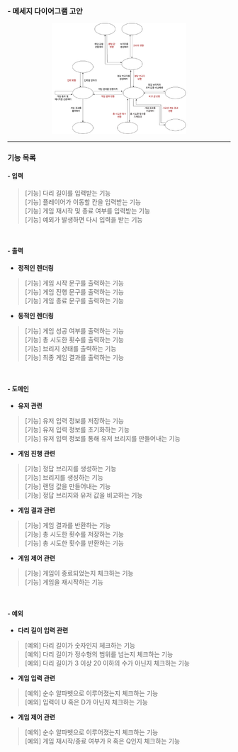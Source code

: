 ### - 메세지 다이어그램 고안 
<p style="text-align: center">
    <img src="image/bridge_message_3.png" style="width: 60%; height: 60%">
</p>

---
###  기능 목록

#### - 입력
> [기능] 다리 길이를 입력받는 기능 <br>
> [기능] 플레이어가 이동할 칸을 입력받는 기능 <br>
> [기능] 게임 재시작 및 종료 여부를 입력받는 기능 <br>
> [기능] 예외가 발생하면 다시 입력을 받는 기능 <br>

<br>

#### - 출력
- <strong> 정적인 렌더링 </strong>
> [기능] 게임 시작 문구를 출력하는 기능 <br>
> [기능] 게임 진행 문구를 출력하는 기능 <br> 
> [기능] 게임 종료 문구를 출력하는 기능 <br>

- <strong> 동적인 렌더링 </strong>
> [기능] 게임 성공 여부를 출력하는 기능 <br>
> [기능] 총 시도한 횟수를 출력하는 기능 <br>
> [기능] 브리지 상태를 출력하는 기능 <br>
> [기능] 최종 게임 결과를 출력하는 기능 <br>

<br> 

#### - 도메인
- <strong> 유저 관련 </strong>
> [기능] 유저 입력 정보를 저장하는 기능 <br>
> [기능] 유저 입력 정보를 초기화하는 기능 <br>
> [기능] 유저 입력 정보를 통해 유저 브리지를 만들어내는 기능 <br>

- <strong> 게임 진행 관련 </strong>
> [기능] 정답 브리지를 생성하는 기능 <br>
> [기능] 브리지를 생성하는 기능 <br>
> [기능] 랜덤 값을 만들어내는 기능 <br>
> [기능] 정답 브리지와 유저 값을 비교하는 기능 <br>

- <strong> 게임 결과 관련 </strong>
> [기능] 게임 결과를 반환하는 기능 <br>
> [기능] 총 시도한 횟수를 저장하는 기능 <br>
> [기능] 총 시도한 횟수를 반환하는 기능 <br>

- <strong> 게임 제어 관련 </strong>
> [기능] 게임이 종료되었는지 체크하는 기능 <br>
> [기능] 게임을 재시작하는 기능 <br>

<br>

#### - 예외
- <strong> 다리 길이 입력 관련 </strong>
> [예외] 다리 길이가 숫자인지 체크하는 기능 <br>
> [예외] 다리 길이가 정수형의 범위를 넘는지 체크하는 기능 <br>
> [예외] 다리 길이가 3 이상 20 이하의 수가 아닌지 체크하는 기능 <br>

- <strong> 게임 입력 관련 </strong>
> [예외] 순수 알파벳으로 이루어졌는지 체크하는 기능 <br>
> [예외] 입력이 U 혹은 D가 아닌지 체크하는 기능 <br>

- <strong> 게임 제어 관련 </strong>
> [예외] 순수 알파벳으로 이루어졌는지 체크하는 기능 <br>
> [예외] 게임 재시작/종료 여부가 R 혹은 Q인지 체크하는 기능 <br>
